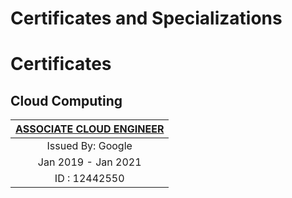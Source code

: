 # Certificates and Specializations

# Certificates

## Cloud Computing

| [ASSOCIATE CLOUD ENGINEER](https://www.credential.net/8l14wlvo?key=e0654b6f6ae429c8e1096602b9fd10c485bdac1ef9d0427e0bed6450f23cb913) |
| :----------------------:                                                                                                             |
| Issued By: Google                                                                                                                    |
| Jan 2019 - Jan 2021                                                                                                                  |
| ID : 12442550                                                                                                                        |
